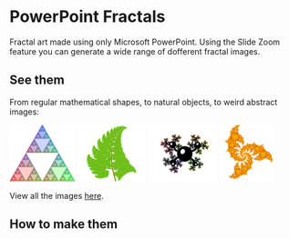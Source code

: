 # PowerPoint Fractals

Fractal art made using only Microsoft PowerPoint.
Using the Slide Zoom feature you can generate a wide range of dofferent fractal images.

## See them

From regular mathematical shapes, to natural objects, to weird abstract images:

[<img src="docs/assets/images/01-triangles/6-rgb_600.png" height="100" alt="Coloured Sierpiński triangle" />](//emlyn.github.io/PowerPointFractals/assets/images/01-triangles/6-rgb_2400.png)
[<img src="docs/assets/images/07-plants/4-fern_600.png" height="100" alt="Fern" />](//emlyn.github.io/PowerPointFractals/assets/images/07-plants/4-fern_2400.png)
[<img src="docs/assets/images/09-abstract/3-abstract3_600.png" height="100" alt="Abstract shape" />](//emlyn.github.io/PowerPointFractals/assets/images/09-abstract/3-abstract3_2400.png)
[<img src="docs/assets/images/10-spiral/3-fire_600.png" height="100" alt="Fire Spiral" />](//emlyn.github.io/PowerPointFractals/assets/images/10-spiral/3-fire_2400.png)

View all the images [here](//emlyn.github.io/PowerPointFractals).

## How to make them
